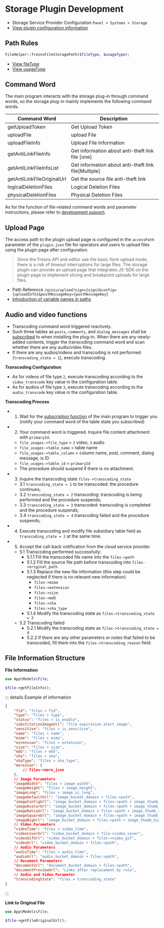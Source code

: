 # Storage Plugin Development

- Storage Service Provider Configuration `Panel > Systems > Storage`
- [View plugin configuration information](../../database/keyname/storage.md)

## Path Rules

```php
FileHelper::fresnsFileStoragePath($fileType, $usageType);
```

- [View fileType](../../database/number.md#file-type)
- [View usageType](../../database/number.md#type-of-file-usage)

## Command Word

The main program interacts with the storage plug-in through command words, so the storage plug-in mainly implements the following command words.

| Command Word | Description |
| --- | --- |
| getUploadToken | Get Upload Token |
| uploadFile | upload File |
| uploadFileInfo | Upload File Information |
| getAntiLinkFileInfo | Get information about anti-theft link file [one] |
| getAntiLinkFileInfoList | Get information about anti-theft link file[Multiple] |
| getAntiLinkFileOriginalUrl | Get the source file anti-theft link |
| logicalDeletionFiles | Logical Deletion Files |
| physicalDeletionFiles | Physical Deletion Files |

As for the function of file-related command words and parameter instructions, please refer to [development support](../../supports/cmd-word/file.md).

## Upload Page

The access path to the plugin upload page is configured in the `accessPath` parameter of the `plugin.json` file for operators and users to upload files using the plugin page after configuration.

> Since the Fresns API and editor use the basic form upload mode, there is a risk of timeout interruptions for large files. The storage plugin can provide an upload page that integrates JS-SDK on the plugin page to implement slicing and breakpoint uploads for large files.

- Path Reference `/qiniu/upload?sign={sign}&config={uploadInfo}&postMessageKey={postMessageKey}`
- [Introduction of variable names in paths](../callback/variables.md)

## Audio and video functions

- Transcoding command word triggered reactively.
- Such three tables as `posts`, `comments`, and `dialog_messages` shall be [subscribed](functions.md) to when installing the plug-in. When there are any newly-added contents, trigger the transcoding command word and scan whether there are any audio/video files.
- If there are any audios/videos and transcoding is not performed (`transcoding_state = 1`), execute transcoding.

**Transcoding Configuration**

- As for videos of file type `2`, execute transcoding according to the `video_transcode` key value in the configuration table.
- As for audios of file type `3`, execute transcoding according to the `audio_transcode` key value in the configuration table.

**Transcoding Process**

- 1. Wait for the [subscription function](functions.md) of the main program to trigger you (notify your command word of the table state you subscribed)
- 2. Your command word is triggered. Inquire file content attachment with `primaryId`. 
    - `file_usages->file_type` = `2` video, `3` audio
    - `file_usages->table_name` = table name
    - `file_usages->table_column` = column name, post, comment, dialog message, is ID
    - `file_usages->table_id` = `primaryId`
    - The procedure should suspend if there is no attachment.
- 3. Inquire the transcoding state `files->transcoding_state`
    - 3.1 `transcoding_state = 1` to be transcoded: the procedure continues;
    - 3.2 `transcoding_state = 2` transcoding: transcoding is being performed and the procedure suspends;
    - 3.3 `transcoding_state = 3` transcoded: transcoding is completed and the procedure suspends;
    - 3.4 `transcoding_state = 4` transcoding failed and the procedure suspends;
- 4. Execute transcoding and modify file subsidiary table field as `transcoding_state = 2` at the same time.
- 5. Accept the call-back notification from the cloud service provider.
    - 5.1 Transcoding performed successfully:
        - 5.1.1 Fill the transcoded file name into the `files->path`
        - 5.1.2 Fill the source file path before transcoding into `files->original_path`
        - 5.1.3 Replace the new file information (this step could be neglected if there is no relevant new information)
            - `files->mime`
            - `files->extension`
            - `files->size`
            - `files->md5`
            - `files->sha`
            - `files->sha_type`
        - 5.1.4 Modify the transcoding state as `files->transcoding_state = 3`
    - 5.2 Transcoding failed
        - 5.2.1 Modify the transcoding state as `files->transcoding_state = 4`
        - 5.2.2 If there are any other parameters or notes that failed to be transcoded, fill them into the `files->transcoding_reason` field.

## File Information Structure

**File Information**

```php
use App\Models\File;

$file->getFileInfo();
```

::: details Example of information
```json
{
    "fid": "files > fid",
    "type": "files > type",
    "status": "files > is_enable",
    "substitutionImageUrl": "File expiration alert image",
    "sensitive": "files > is_sensitive",
    "name": "files > name",
    "mime": "files > mime",
    "extension": "files > extension",
    "size": "files > size",
    "md5": "files > md5",
    "sha": "files > sha",
    "shaType": "files > sha_type",
    "moreJson": {
        // files->more_json
    },
    // Image Parameters
    "imageWidth": "files > image_width",
    "imageHeight": "files > image_height",
    "imageLong": "files > image_is_long",
    "imageDefaultUrl": "image_bucket_domain + files->path",
    "imageConfigUrl": "image_bucket_domain + files->path + image_thumb_config",
    "imageAvatarUrl": "image_bucket_domain + files->path + image_thumb_avatar",
    "imageRatioUrl": "image_bucket_domain + files->path + image_thumb_ratio",
    "imageSquareUrl": "image_bucket_domain + files->path + image_thumb_square",
    "imageBigUrl": "image_bucket_domain + files->path + image_thumb_big",
    // Video Parameters
    "videoTime": "files > video_time",
    "videoCoverUrl": "video_bucket_domain + file->video_cover",
    "videoGifUrl": "video_bucket_domain + files->video_gif",
    "videoUrl": "video_bucket_domain + files->path",
    // Audio Parameters
    "audioTime": "files > audio_time",
    "audioUrl": "audio_bucket_domain + files->path",
    // Document Parameters
    "documentUrl": "document_bucket_domain + files->path",
    "documentPreviewUrl": "Links after replacement by rule",
    // Audio and Video Parameter
    "transcodingState": "files > transcoding_state"
}
```
:::

**Link to Original File**

```php
use App\Models\File;

$file->getFileOriginalUrl();
```

